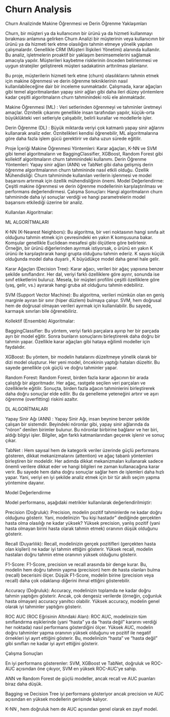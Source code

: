 # Churn Analysis

Churn Analizinde Makine Öğrenmesi ve Derin Öğrenme Yaklaşımları

Churn, bir müşteri ya da kullanıcının bir ürünü ya da hizmeti kullanmayı bırakması anlamına gelirken Churn Analizi bir müşterinin veya kullanıcının bir ürünü ya da hizmeti terk etme olasılığını tahmin etmeye yönelik yapılan çalışmalardır. Genellikle CRM (Müşteri İlişkileri Yönetimi) alanında kullanılır. Bu analiz, işletmelerin proaktif bir yaklaşım benimsemelerini sağlamak amacıyla yapılır. Müşterileri kaybetme risklerinin önceden belirlenmesi ve uygun stratejiler geliştirerek müşteri sadakatinin arttırılması planlanır.


Bu proje, müşterilerin hizmeti terk etme (churn) olasılıklarını tahmin etmek için makine öğrenmesi ve derin öğrenme tekniklerinin nasıl kullanılabileceğine dair bir inceleme sunmaktadır. Çalışmada, karar ağaçları gibi temel algoritmalardan yapay sinir ağları gibi daha ileri düzey yöntemlere kadar çeşitli algoritmaların churn tahminindeki rolü ele alınmaktadır.

Makine Öğrenmesi (ML) : Veri setlerinden öğrenmeyi ve tahminler üretmeyi amaçlar. Öznitelik çıkarımı genellikle insan tarafından yapılır, küçük-orta büyüklükteki veri setleriyle çalışabilir, belirli kurallar ve modellerle işler.

Derin Öğrenme (DL) : Büyük miktarda veriyi çok katmanlı yapay sinir ağlarını kullanarak analiz eder. Öznitelikleri kendisi öğrenebilir, ML algoritmalarına göre daha fazla işlem gücü gerektirir ve daha uzun sürede eğitilir.

Proje İçeriği
Makine Öğrenmesi Yöntemleri: Karar ağaçları, K-NN ve SVM gibi temel algoritmaların ve BaggingClassifier, XGBoost, Random Forest gibi kollektif algoritmaların churn tahminindeki kullanımı.
Derin Öğrenme Yöntemleri: Yapay sinir ağları (ANN) ve TabNet gibi daha gelişmiş derin öğrenme algoritmalarının churn tahmininde nasıl etkili olduğu.
Özellik Mühendisliği: Churn tahmininde kullanılan verilerin işlenmesi ve model başarısını artırmak için özellik mühendisliğinin önemi.
Model Değerlendirme: Çeşitli makine öğrenmesi ve derin öğrenme modellerinin karşılaştırılması ve performans değerlendirmesi.
Çalışma Sonuçları: Hangi algoritmaların churn tahmininde daha iyi sonuçlar verdiği ve hangi parametrelerin model başarısını etkilediği üzerine bir analiz.

Kullanılan Algoritmalar:

ML ALGORİTMALARI

K-NN (K-Nearest Neighbors): Bu algoritma, bir veri noktasının hangi sınıfa ait olduğunu tahmin etmek için çevresindeki en yakın K komşusuna bakar. Komşular genellikle Euclidean mesafesi gibi ölçütlere göre belirlenir. Örneğin, bir ürünü diğerlerinden ayırmak istiyorsak, o ürünü en yakın K ürünü ile karşılaştırarak hangi grupta olduğunu tahmin ederiz. K sayısı küçük olduğunda model daha duyarlı , K büyüdükçe model daha genel hale gelir.

Karar Ağaçları (Decision Tree): Karar ağacı, verileri bir ağaç yapısına benzer şekilde sınıflandırır. Her dal, veriyi farklı özelliklere göre ayırır, sonunda ise sınıf etiketlerini buluruz. Mesela, bir müşteri profilini çeşitli özelliklere göre (yaş, gelir, vs.) ayırarak hangi gruba ait olduğunu tahmin edebiliriz.

SVM (Support Vector Machine): Bu algoritma, verileri mümkün olan en geniş marginle ayıran bir sınır (hiper düzlem) bulmaya çalışır. SVM, hem doğrusal hem de doğrusal olmayan verileri ayırmak için kullanılabilir. Bu sayede, karmaşık sınırları bile öğrenebiliriz.

Kollektif (Ensemble) Algoritmalar:

BaggingClassifier: Bu yöntem, veriyi farklı parçalara ayırıp her bir parçada ayrı bir model eğitir. Sonra bunların sonuçlarını birleştirerek daha doğru bir tahmin yapar. Özellikle karar ağaçları gibi hataya eğilimli modeller için faydalıdır.

XGBoost: Bu yöntem, bir modelin hatalarını düzeltmeye yönelik olarak bir dizi model oluşturur. Her yeni model, öncekinin yaptığı hataları düzeltir. Bu sayede genellikle çok güçlü ve doğru tahminler yapar.

Random Forest: Random Forest, birden fazla karar ağacının bir arada çalıştığı bir algoritmadır. Her ağaç, rastgele seçilen veri parçaları ve özelliklerle eğitilir. Sonuçta, birden fazla ağacın tahminlerini birleştirerek daha doğru sonuçlar elde edilir. Bu da genelleme yeteneğini artırır ve aşırı öğrenme (overfitting) riskini azaltır.

DL ALGORİTMALARI

Yapay Sinir Ağı (ANN) : Yapay Sinir Ağı, insan beynine benzer şekilde çalışan bir sistemdir. Beyindeki nöronlar gibi, yapay sinir ağlarında da “nöron” denilen birimler bulunur. Bu nöronlar birbirine bağlanır ve her biri, aldığı bilgiyi işler. Bilgiler, ağın farklı katmanlarından geçerek işlenir ve sonuç çıkar.

TabNet : Hem sayısal hem de kategorik veriler üzerinde güçlü performans gösteren, dikkat mekanizmalarını (attention) ve ağaç tabanlı yöntemleri birleştiren bir modeldir. Her adımda dikkat mekanizmaları kullanarak sadece önemli verilere dikkat eder ve hangi bilgileri ne zaman kullanacağına karar verir. Bu sayede hem daha doğru sonuçlar sağlar hem de işlemleri daha hızlı yapar. Yani, veriyi en iyi şekilde analiz etmek için bir tür akıllı seçim yapma yöntemine dayanır.

Model Değerlendirme

Model performansı, aşağıdaki metrikler kullanılarak değerlendirilmiştir:

Precision (Doğruluk): Precision, modelin pozitif tahminlerde ne kadar doğru olduğunu gösterir. Yani, modelinizin “bu kişi hastadır” dediğinde gerçekten hasta olma olasılığı ne kadar yüksek? Yüksek precision, yanlış pozitif (yani hasta olmayan birini hasta olarak tahmin etmek) oranının düşük olduğunu gösterir.

Recall (Duyarlılık): Recall, modelinizin gerçek pozitifleri (gerçekten hasta olan kişileri) ne kadar iyi tahmin ettiğini gösterir. Yüksek recall, modelin hastaları doğru tahmin etme oranının yüksek olduğunu gösterir.

F1-Score: F1-Score, precision ve recall arasında bir denge kurar. Bu, modelin hem doğru tahmin yapma (precision) hem de hasta olanları bulma (recall) becerisini ölçer. Düşük F1-Score, modelin birine (precision veya recall) daha çok odaklanıp diğerini ihmal ettiğini gösterebilir.

Accuracy (Doğruluk): Accuracy, modelinizin toplamda ne kadar doğru tahmin yaptığını gösterir. Ancak, çok dengesiz verilerde (örneğin, çoğunluk hasta olmayan) accuracy yanıltıcı olabilir. Yüksek accuracy, modelin genel olarak iyi tahminler yaptığını gösterir.

ROC AUC (ROC Eğrisinin Altındaki Alan): ROC AUC, modelinizin tüm sınıflandırma eşiklerinde (yani “hasta” ya da “hasta değil” kararını verdiği her noktada) nasıl performans gösterdiğini ölçer. Yüksek AUC, modelin doğru tahminler yapma oranının yüksek olduğunu ve pozitif ile negatif örnekleri iyi ayırt ettiğini gösterir. Bu, modelinizin “hasta” ve “hasta değil” gibi sınıfları ne kadar iyi ayırt ettiğini gösterir.

Çalışma Sonuçları

En iyi performans gösterenler: SVM, XGBoost ve TabNet, doğruluk ve ROC-AUC açısından öne çıkıyor, SVM en yüksek ROC-AUC’ye sahip.

ANN ve Random Forest de güçlü modeller, ancak recall ve AUC puanları biraz daha düşük.

Bagging ve Decision Tree iyi performans gösteriyor ancak precision ve AUC açısından en yüksek modellerin gerisinde kalıyor.

K-NN , hem doğruluk hem de AUC açısından genel olarak en zayıf model.

